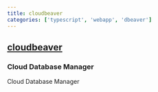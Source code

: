```yaml
---
title: cloudbeaver
categories: ['typescript', 'webapp', 'dbeaver']
---
```

## [cloudbeaver](https://github.com/dbeaver/cloudbeaver)

### Cloud Database Manager

Cloud Database Manager
